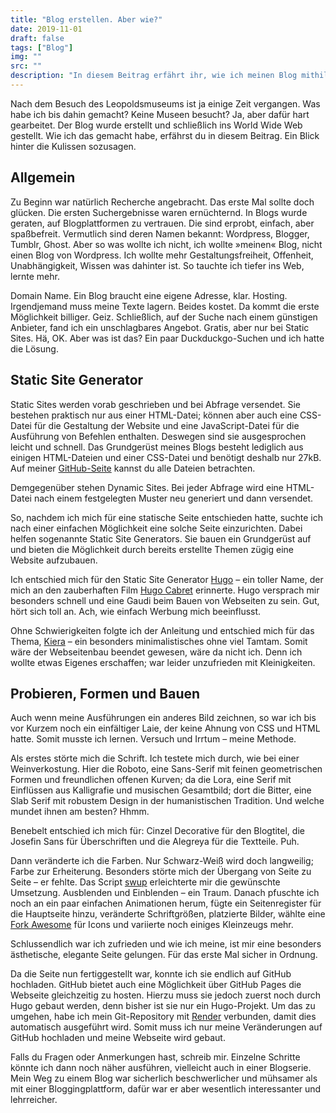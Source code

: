 ```yaml
---
title: "Blog erstellen. Aber wie?"
date: 2019-11-01
draft: false
tags: ["Blog"]
img: ""
src: ""
description: "In diesem Beitrag erfährt ihr, wie ich meinen Blog mithilfe von Hugo und Github Pages gestartet habe."
---
```


Nach dem Besuch des Leopoldsmuseums ist ja einige Zeit vergangen. Was habe ich bis dahin gemacht? Keine Museen besucht? Ja, aber dafür hart gearbeitet. Der Blog wurde erstellt und schließlich ins World Wide Web gestellt. Wie ich das gemacht habe, erfährst du in diesem Beitrag. Ein Blick hinter die Kulissen sozusagen. <!--more-->

## Allgemein

Zu Beginn war natürlich Recherche angebracht. Das erste Mal sollte doch glücken. Die ersten Suchergebnisse waren ernüchternd. In Blogs wurde geraten, auf Blogplattformen zu vertrauen. Die sind erprobt, einfach, aber spaßbefreit. Vermutlich sind deren Namen bekannt: Wordpress, Blogger, Tumblr, Ghost. Aber so was wollte ich nicht, ich wollte »meinen« Blog, nicht einen Blog von Wordpress. Ich wollte mehr Gestaltungsfreiheit, Offenheit, Unabhängigkeit, Wissen was dahinter ist. So tauchte ich tiefer ins Web, lernte mehr.

Domain Name. Ein Blog braucht eine eigene Adresse, klar. Hosting. Irgendjemand muss meine Texte lagern. Beides kostet. Da kommt die erste Möglichkeit billiger. Geiz. Schließlich, auf der Suche nach einem günstigen Anbieter, fand ich ein unschlagbares Angebot. Gratis, aber nur bei Static Sites. Hä, OK. Aber was ist das? Ein paar Duckduckgo-Suchen und ich hatte die Lösung.

## Static Site Generator

Static Sites werden vorab geschrieben und bei Abfrage versendet. Sie bestehen praktisch nur aus einer HTML-Datei; können aber auch eine CSS-Datei für die Gestaltung der Website und eine JavaScript-Datei für die Ausführung von Befehlen enthalten. Deswegen sind sie ausgesprochen leicht und schnell. Das Grundgerüst meines Blogs besteht lediglich aus einigen HTML-Dateien und einer CSS-Datei und benötigt deshalb nur 27kB. Auf meiner [GitHub-Seite](https://github.com/museedepot/museedepotsource) kannst du alle Dateien betrachten.

Demgegenüber stehen Dynamic Sites. Bei jeder Abfrage wird eine HTML-Datei nach einem festgelegten Muster neu generiert und dann versendet.

So, nachdem ich mich für eine statische Seite entschieden hatte, suchte ich nach einer einfachen Möglichkeit eine solche Seite einzurichten. Dabei helfen sogenannte Static Site Generators. Sie bauen ein Grundgerüst auf und bieten die Möglichkeit durch bereits erstellte Themen zügig eine Website aufzubauen.

Ich entschied mich für den Static Site Generator [Hugo](https://gohugo.io/) – ein toller Name, der mich an den zauberhaften Film [Hugo Cabret](https://www.youtube.com/watch?v=Hv3obL9HqyY) erinnerte. Hugo versprach mir besonders schnell und eine Gaudi beim Bauen von Webseiten zu sein. Gut, hört sich toll an. Ach, wie einfach Werbung mich beeinflusst.

Ohne Schwierigkeiten folgte ich der Anleitung und entschied mich für das Thema, [Kiera](https://github.com/avianto/hugo-kiera) – ein besonders minimalistisches ohne viel Tamtam. Somit wäre der Webseitenbau beendet gewesen, wäre da nicht ich. Denn ich wollte etwas Eigenes erschaffen; war leider unzufrieden mit Kleinigkeiten.

## Probieren, Formen und Bauen

Auch wenn meine Ausführungen ein anderes Bild zeichnen, so war ich bis vor Kurzem noch ein einfältiger Laie, der keine Ahnung von CSS und HTML hatte. Somit musste ich lernen. Versuch und Irrtum – meine Methode. 

Als erstes störte mich die Schrift. Ich testete mich durch, wie bei einer Weinverkostung. Hier die Roboto, eine Sans-Serif mit feinen geometrischen Formen und freundlichen offenen Kurven; da die Lora, eine Serif mit Einflüssen aus Kalligrafie und musischen Gesamtbild; dort die Bitter, eine Slab Serif mit robustem Design in der humanistischen Tradition. Und welche mundet ihnen am besten? Hhmm.

Benebelt entschied ich mich für: Cinzel Decorative für den Blogtitel, die Josefin Sans für Überschriften und die Alegreya für die Textteile. Puh.

Dann veränderte ich die Farben. Nur Schwarz-Weiß wird doch langweilig; Farbe zur Erheiterung. Besonders störte mich der Übergang von Seite zu Seite – er fehlte. Das Script [swup](https://swup.js.org/) erleichterte mir die gewünschte Umsetzung. Ausblenden und Einblenden – ein Traum. Danach pfuschte ich noch an ein paar einfachen Animationen herum, fügte ein Seitenregister für die Hauptseite hinzu, veränderte Schriftgrößen, platzierte Bilder, wählte eine [Fork Awesome](https://forkaweso.me/Fork-Awesome/) für Icons und variierte noch einiges Kleinzeugs mehr.

Schlussendlich war ich zufrieden und wie ich meine, ist mir eine besonders ästhetische, elegante Seite gelungen. Für das erste Mal sicher in Ordnung.

Da die Seite nun fertiggestellt war, konnte ich sie endlich auf GitHub hochladen. GitHub bietet auch eine Möglichkeit über GitHub Pages die Webseite gleichzeitig zu hosten. Hierzu muss sie jedoch zuerst noch durch Hugo gebaut werden, denn bisher ist sie nur ein Hugo-Projekt. Um das zu umgehen, habe ich mein Git-Repository mit [Render](https://www.render.com/) verbunden, damit dies automatisch ausgeführt wird. Somit muss ich nur meine Veränderungen auf GitHub hochladen und meine Webseite wird gebaut.

Falls du Fragen oder Anmerkungen hast, schreib mir. Einzelne Schritte könnte ich dann noch näher ausführen, vielleicht auch in einer Blogserie. Mein Weg zu einem Blog war sicherlich beschwerlicher und mühsamer als mit einer Bloggingplattform, dafür war er aber wesentlich interessanter und lehrreicher.